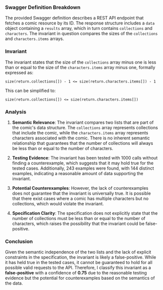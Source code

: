 ### Swagger Definition Breakdown
The provided Swagger definition describes a REST API endpoint that fetches a comic resource by its ID. The response structure includes a `data` object containing a `results` array, which in turn contains `collections` and `characters`. The invariant in question compares the sizes of the `collections` and `characters.items` arrays.

### Invariant
The invariant states that the size of the `collections` array minus one is less than or equal to the size of the `characters.items` array minus one, formally expressed as:

    size(return.collections[]) - 1 <= size(return.characters.items[]) - 1

This can be simplified to:

    size(return.collections[]) <= size(return.characters.items[])

### Analysis
1. **Semantic Relevance**: The invariant compares two lists that are part of the comic's data structure. The `collections` array represents collections that include the comic, while the `characters.items` array represents characters associated with the comic. There is no inherent semantic relationship that guarantees that the number of collections will always be less than or equal to the number of characters.

2. **Testing Evidence**: The invariant has been tested with 1000 calls without finding a counterexample, which suggests that it may hold true for the tested cases. Additionally, 243 examples were found, with 144 distinct examples, indicating a reasonable amount of data supporting the invariant.

3. **Potential Counterexamples**: However, the lack of counterexamples does not guarantee that the invariant is universally true. It is possible that there exist cases where a comic has multiple characters but no collections, which would violate the invariant.

4. **Specification Clarity**: The specification does not explicitly state that the number of collections must be less than or equal to the number of characters, which raises the possibility that the invariant could be false-positive.

### Conclusion
Given the semantic independence of the two lists and the lack of explicit constraints in the specification, the invariant is likely a false-positive. While it has held true in the tested cases, it cannot be guaranteed to hold for all possible valid requests to the API. Therefore, I classify this invariant as a **false-positive** with a confidence of **0.75** due to the reasonable testing evidence but the potential for counterexamples based on the semantics of the data.
